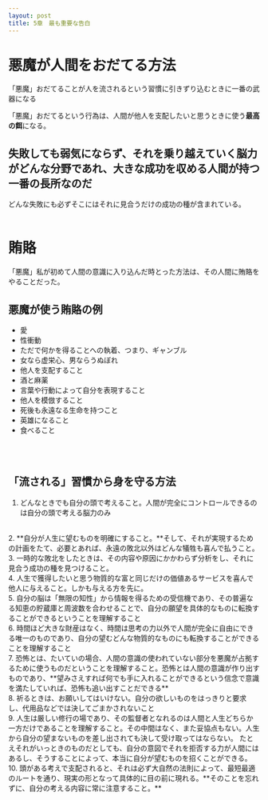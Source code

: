 ```yaml
---
layout: post
title: 5章　最も重要な告白
---
```


# 悪魔が人間をおだてる方法

「悪魔」おだてることが人を流されるという習慣に引きずり込むときに一番の武器になる

「悪魔」おだてるという行為は、人間が他人を支配したいと思うときに使う**最高の餌**になる。
<br/>

## 失敗しても弱気にならず、それを乗り越えていく脳力がどんな分野であれ、大きな成功を収める人間が持つ一番の長所なのだ

どんな失敗にも必ずそこにはそれに見合うだけの成功の種が含まれている。
<br/>
<br/>

# 賄賂
「悪魔」私が初めて人間の意識に入り込んだ時とった方法は、その人間に賄賂をやることだった。

## 悪魔が使う賄賂の例
* 愛
* 性衝動
* ただで何かを得ることへの執着、つまり、ギャンブル
* 女なら虚栄心、男ならうぬぼれ
* 他人を支配すること
* 酒と麻薬
* 言葉や行動によって自分を表現すること
* 他人を模倣すること
* 死後も永遠なる生命を持つこと
* 英雄になること
* 食べること
<br/>
<br/>

## 「流される」習慣から身を守る方法
1. どんなときでも自分の頭で考えること。人間が完全にコントロールできるのは自分の頭で考える脳力のみ
<br/>
2. **自分が人生に望むものを明確にすること。**そして、それが実現するための計画をたて、必要とあれば、永遠の敗北以外はどんな犠牲も喜んで払うこと。
<br/>
3. 一時的な敗北をしたときは、その内容や原因にかかわらず分析をし、それに見合う成功の種を見つけること。
<br/>
4. 人生で獲得したいと思う物質的な富と同じだけの価値あるサービスを喜んで他人に与えること。しかも与える方を先に。
<br/>
5. 自分の脳は「無限の知性」から情報を得るための受信機であり、その普遍なる知恵の貯蔵庫と周波数を合わせることで、自分の願望を具体的なものに転換することができるということを理解すること
<br/>
6. 時間ほど大きな財産はなく、時間は思考の力以外で人間が完全に自由にできる唯一のものであり、自分の望むどんな物質的なものにも転換することができることを理解すること
<br/>
7. 恐怖とは、たいていの場合、人間の意識の使われていない部分を悪魔が占拠するために使うものだということを理解すること。恐怖とは人間の意識が作り出すものであり、**望みさえすれば何でも手に入れることができるという信念で意識を満たしていれば、恐怖も追い出すことだできる**
<br/>
8. 祈るときは、お願いしてはいけない。自分の欲しいものをはっきりと要求し、代用品などでは決してごまかされないこと
<br/>
9. 人生は厳しい修行の場であり、その監督者となれるのは人間と人生どちらか一方だけであることを理解すること。その中間はなく、また妥協点もない。人生から自分の望まないものを差し出されても決して受け取ってはならない。
たとえそれがいっときのものだとしても、自分の意図でそれを拒否する力が人間にはあるし、そうすることによって、本当に自分が望むものを招くことができる。
<br/>
10. 頭がある考えで支配されると、それは必ず大自然の法則によって、最短最適のルートを通り、現実の形となって具体的に目の前に現れる。**そのことを忘れずに、自分の考える内容に常に注意すること。**
